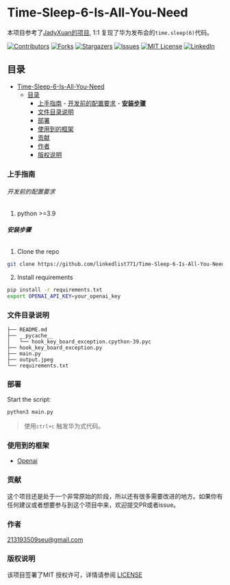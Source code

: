 # Time-Sleep-6-Is-All-You-Need

本项目参考了[JadyXuan的项目](https://github.com/JadyXuan/NTTS), 1:1 复现了华为发布会的`time.sleep(6)`代码。

<!-- PROJECT SHIELDS -->

[![Contributors][contributors-shield]][contributors-url]
[![Forks][forks-shield]][forks-url]
[![Stargazers][stars-shield]][stars-url]
[![Issues][issues-shield]][issues-url]
[![MIT License][license-shield]][license-url]
[![LinkedIn][linkedin-shield]][linkedin-url]

## 目录

- [Time-Sleep-6-Is-All-You-Need](#time-sleep-6-is-all-you-need)
  - [目录](#目录)
    - [上手指南](#上手指南)
          - [开发前的配置要求](#开发前的配置要求)
          - [**安装步骤**](#安装步骤)
    - [文件目录说明](#文件目录说明)
    - [部署](#部署)
    - [使用到的框架](#使用到的框架)
    - [贡献](#贡献)
    - [作者](#作者)
    - [版权说明](#版权说明)


### 上手指南

###### 开发前的配置要求

1. python >=3.9


###### **安装步骤**

1. Clone the repo

```sh
git clone https://github.com/linkedlist771/Time-Sleep-6-Is-All-You-Need.git
```

2. Install requirements

```bash
pip install -r requirements.txt
export OPENAI_API_KEY=your_openai_key
```



### 文件目录说明


```
├── README.md
├── __pycache__
│   └── hook_key_board_exception.cpython-39.pyc
├── hook_key_board_exception.py
├── main.py
├── output.jpeg
└── requirements.txt
```


### 部署

Start the script:
```bash
python3 main.py
```

> 使用`ctrl+c` 触发华为式代码。

### 使用到的框架

- [Openai](https://pytorch.org)


### 贡献

这个项目还是处于一个非常原始的阶段，所以还有很多需要改进的地方。如果你有任何建议或者想要参与到这个项目中来，欢迎提交PR或者issue。



### 作者

213193509seu@gmail.com


### 版权说明

该项目签署了MIT 授权许可，详情请参阅 [LICENSE](LICENSE)
<!-- links -->
[your-project-path]:shaojintian/Best_README_template
[contributors-shield]: https://img.shields.io/github/contributors/shaojintian/Best_README_template.svg?style=flat-square
[contributors-url]: https://github.com/shaojintian/Best_README_template/graphs/contributors
[forks-shield]: https://img.shields.io/github/forks/shaojintian/Best_README_template.svg?style=flat-square
[forks-url]: https://github.com/shaojintian/Best_README_template/network/members
[stars-shield]: https://img.shields.io/github/stars/shaojintian/Best_README_template.svg?style=flat-square
[stars-url]: https://github.com/shaojintian/Best_README_template/stargazers
[issues-shield]: https://img.shields.io/github/issues/shaojintian/Best_README_template.svg?style=flat-square
[issues-url]: https://img.shields.io/github/issues/shaojintian/Best_README_template.svg
[license-shield]: https://img.shields.io/github/license/shaojintian/Best_README_template.svg?style=flat-square
[license-url]: https://github.com/shaojintian/Best_README_template/blob/master/LICENSE.txt
[linkedin-shield]: https://img.shields.io/badge/-LinkedIn-black.svg?style=flat-square&logo=linkedin&colorB=555
[linkedin-url]: https://linkedin.com/in/shaojintian
